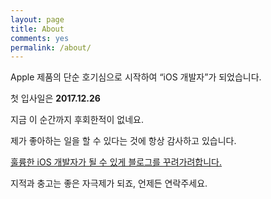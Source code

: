 ```yaml
---
layout: page
title: About
comments: yes
permalink: /about/
---
```


Apple 제품의 단순 호기심으로 시작하여 <q>iOS 개발자</q>가 되었습니다.

첫 입사일은 **2017.12.26**

지금 이 순간까지 후회한적이 없네요.

제가 좋아하는 일을 할 수 있다는 것에 항상 감사하고 있습니다.

<u>훌륭한 iOS 개발자가 될 수 있게 블로그를 꾸려가려합니다.</u>



지적과 충고는 좋은 자극제가 되죠, 언제든 연락주세요.

